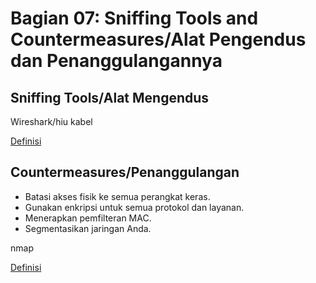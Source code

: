 # Bagian 07:  Sniffing Tools and Countermeasures/Alat Pengendus dan Penanggulangannya

## Sniffing Tools/Alat Mengendus

Wireshark/hiu kabel

[Definisi](../definitions/definitions_W.md#wireshark)

## Countermeasures/Penanggulangan

- Batasi akses fisik ke semua perangkat keras.
- Gunakan enkripsi untuk semua protokol dan layanan.
- Menerapkan pemfilteran MAC.
- Segmentasikan jaringan Anda.

nmap

[Definisi](../definitions/definitions_N.md#nmap)
